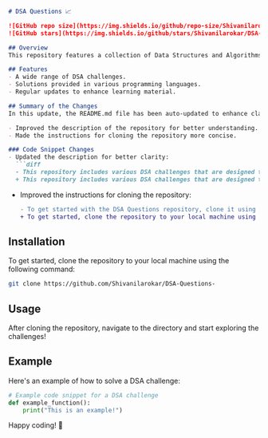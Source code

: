 ```markdown
# DSA Questions 📈

![GitHub repo size](https://img.shields.io/github/repo-size/Shivanilarokar/DSA-Questions-) 
![GitHub stars](https://img.shields.io/github/stars/Shivanilarokar/DSA-Questions-?style=social)

## Overview
This repository features a collection of Data Structures and Algorithms (DSA) challenges designed to help you practice coding and improve your understanding of algorithms and data structures. Solutions are available in multiple programming languages.

## Features
- A wide range of DSA challenges.
- Solutions provided in various programming languages.
- Regular updates to enhance learning material.

## Summary of the Changes
In this update, the README.md file has been auto-updated to enhance clarity and provide a more comprehensive introduction to the repository. Here are the key changes:

- Improved the description of the repository for better understanding.
- Made the instructions for cloning the repository more concise.

### Code Snippet Changes
- Updated the description for better clarity:
  ```diff
  - This repository includes various DSA challenges that are designed to help you practice and improve your coding skills.
  + This repository includes various DSA challenges that are designed to help you practice coding and improve your understanding of algorithms and data structures.
  ```

- Improved the instructions for cloning the repository:
  ```diff
  - To get started with the DSA Questions repository, clone it using the following command:
  + To get started, clone the repository to your local machine using the following command:
  ```

## Installation
To get started, clone the repository to your local machine using the following command:
```bash
git clone https://github.com/Shivanilarokar/DSA-Questions-
```

## Usage
After cloning the repository, navigate to the directory and start exploring the challenges!

## Example
Here's an example of how to solve a DSA challenge:
```python
# Example code snippet for a DSA challenge
def example_function():
    print("This is an example!")
```

Happy coding! 🎉
```